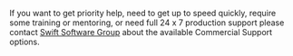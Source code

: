 If you want to get priority help, need to get up to speed quickly, require some training or mentoring, or need full 24 x 7 production 
support please contact [Swift Software Group](mailto:info@swiftsoftwaregroup.com) about the available Commercial Support options.
